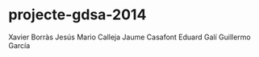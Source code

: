 projecte-gdsa-2014
==================
Xavier Borràs
Jesús Mario Calleja
Jaume Casafont
Eduard Galí
Guillermo García
